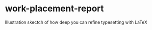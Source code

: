 work-placement-report
=====================

Illustration skectch of how deep you can refine typesetting with LaTeX
